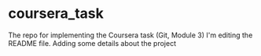 # coursera_task
The repo for implementing the Coursera task (Git, Module 3)
I'm editing the README file.
Adding some details about the project
